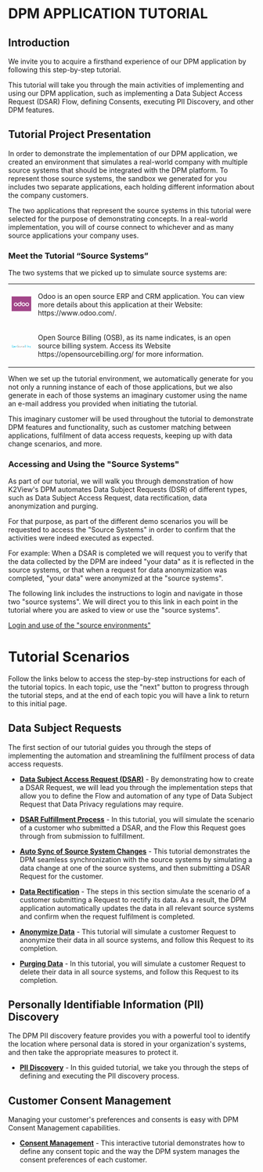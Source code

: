 # DPM APPLICATION TUTORIAL 

## Introduction

We invite you to acquire a firsthand experience of our DPM application by following this step-by-step tutorial. 

This tutorial will take you through the main activities of implementing and using our DPM application, such as implementing a Data Subject Access Request (DSAR) Flow, defining Consents, executing PII Discovery, and other DPM features. 

## Tutorial Project Presentation

In order to demonstrate the implementation of our DPM application, we created an environment that simulates a real-world company with multiple source systems that should be integrated with the DPM platform. To represent those source systems, the sandbox we generated for you includes two separate applications, each holding different information about the company customers. 

The two applications that represent the source systems in this tutorial were selected for the purpose of demonstrating concepts. In a real-world implementation, you will of course connect to whichever and as many source applications your company uses. 


### Meet the Tutorial “Source Systems”

The two systems that we picked up to simulate source systems are:
<table>
<tbody>
<tr>
<td width="100"><img src="images/00_odoo.png" alt=""/></td>
<td width="800">
<p>Odoo is an open source ERP and CRM application. You can view more details about this application at their Website: https://www.odoo.com/.</p>
</td>
</tr>
<tr>
<td width="100"><img src="images/00_opensourcebilling_icon.png" width="120%" height="120%" alt=""/></td>
<td width="800"> 
<p>Open Source Billing (OSB), as its name indicates, is an open source billing system. Access its Website https://opensourcebilling.org/ for more information.</p>
</td>
</tr>
</tbody>
</table>

When we set up the tutorial environment, we automatically generate for you not only a running instance of each of those applications, but we also generate in each of those systems an imaginary customer using the name an e-mail address you provided when initiating the tutorial. 

This imaginary customer will be used throughout the tutorial to demonstrate DPM features and functionality, such as customer matching between applications, fulfilment of data access requests, keeping up with data change scenarios, and more.  

### Accessing and Using the "Source Systems"

As part of our tutorial, we will walk you through demonstration of how K2View's DPM automates Data Subject Requests (DSR) of different types, such as Data Subject Access Request, data rectification, data anonymization and purging. 

For that purpose, as part of the different demo scenarios you will be requested to access the "Source Systems" in order to confirm that the activities were indeed executed as expected. 

For example: When a DSAR is completed we will request you to verify that the data collected by the DPM are indeed "your data" as it is reflected in the source systems, or that when a request for data anonymization was completed, "your data" were anonymized at the "source systems".  

The following link includes the instructions to login and navigate in those two "source systems". We will direct you to this link in each point in the tutorial where you are asked to view or use the "source systems".

[Login and use of the "source environments"](00_Setup/00_Access_Source_Systems.md)

# Tutorial Scenarios

Follow the links below to access the step-by-step instructions for each of the tutorial topics. In each topic, use the "next" button to progress through the tutorial steps, and at the end of each topic you will have a link to return to this initial page. 


## Data Subject Requests

The first section of our tutorial guides you through the steps of implementing the automation and streamlining the fulfilment process of data access requests.

- [**Data Subject Access Request (DSAR)**]( 01_DSAR/01_00_DSAR.md) - By demonstrating how to create a DSAR Request, we will lead you through the implementation steps that allow you to define the Flow and automation of any type of Data Subject Request that Data Privacy regulations may require. 

- [**DSAR Fulfillment Process**]( 02_DSAR_Fulfillment/02_00_DSAR_Fulfillment.md) - In this tutorial, you will simulate the scenario of a customer who submitted a DSAR, and the Flow this Request goes through from submission to fulfillment. 

- [**Auto Sync of Source System Changes**]( 03_Auto_Sync/03_01_Auto_Sync_Data_Tutorial.md) - This tutorial demonstrates the DPM seamless synchronization with the source systems by simulating a data change at one of the source systems, and  then submitting a DSAR Request for the customer.
- **[Data Rectification]( 04_Rectify/01_Rectify_Data.md)** - The steps in this section simulate the scenario of a customer submitting a Request to rectify its data. As a result, the DPM application automatically updates the data in all relevant source systems and confirm when the request fulfilment is completed.
- [**Anonymize Data**]( 05_Anonymize/01_Anonymize_Data.md) - This tutorial will simulate a customer Request to anonymize their data in all source systems, and follow this Request to its completion.
- **[Purging Data]( 06_Purging/01_Purging_Data.md)** -  In this tutorial, you will simulate a customer Request to delete their data in all source systems, and follow this Request to its completion.

## Personally Identifiable Information (PII) Discovery

The DPM PII discovery feature provides you with a powerful tool to identify the location where personal data is stored in your organization's systems, and then take the appropriate measures to protect it.

- [**PII Discovery**]( 07_Discovery/01_Discovery.md) - In this guided tutorial, we take you through the steps of defining and executing the PII discovery process.

## Customer Consent Management

Managing your customer's preferences and consents is easy with DPM Consent Management capabilities.

- [**Consent Management**]( 08_Consent/01_Consent.md) - This interactive tutorial demonstrates how to define any consent topic and the way the DPM system manages the consent preferences of each customer. 

